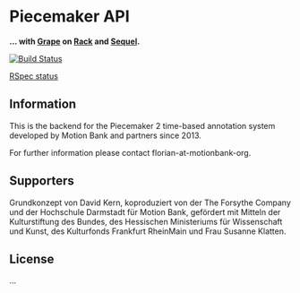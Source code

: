 # Piecemaker API

__... with [Grape](https://github.com/intridea/grape) on [Rack](http://rack.github.io/) and [Sequel](https://github.com/jeremyevans/sequel).__

[![Build Status](https://travis-ci.org/motionbank/piecemaker2-api.png?branch=master)](https://travis-ci.org/motionbank/piecemaker2-api)  

[RSpec status](http://htmlpreview.github.io/?https://raw.github.com/motionbank/piecemaker2-api/master/docs/rspec.html)

## Information

This is the backend for the Piecemaker 2 time-based annotation system developed by Motion Bank and partners since 2013.

For further information please contact florian-at-motionbank-org.


 ## Supporters
 
 Grundkonzept von David Kern, koproduziert von der The Forsythe Company und der Hochschule Darmstadt für Motion Bank, gefördert mit Mitteln der Kulturstiftung des Bundes, des Hessischen Ministeriums für Wissenschaft und Kunst, des Kulturfonds Frankfurt RheinMain und Frau Susanne Klatten.
 
 ## License
 
 ...